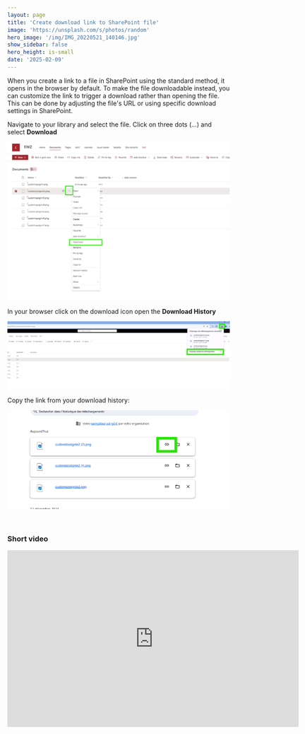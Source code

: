 ```yaml
---
layout: page
title: 'Create download link to SharePoint file'
image: 'https://unsplash.com/s/photos/random'
hero_image: '/img/IMG_20220521_140146.jpg'
show_sidebar: false
hero_height: is-small
date: '2025-02-09'
---
```



When you create a link to a file in SharePoint using the standard method, it opens in the browser by default. To make the file downloadable instead, you can customize the link to trigger a download rather than opening the file. This can be done by adjusting the file's URL or using specific download settings in SharePoint.



Navigate to your library and select the file. Click on three dots (...) and select **Download**

<img src="/articles/img/downloadable.png" width="600" alt="screenshot showing a SharePoint library"><br/>

In your browser click on the download icon open the **Download History**


<img src="/articles/img/downloadable2.png" width="600" alt="screenshot showing a SharePoint library"><br/>


Copy the link from your download history:

<img src="/articles/img/downloadable3.png" width="600" alt="screenshot showing downloads history"><br/>



<br/>

### Short video


<iframe width="660" height="400" src="https://www.youtube.com/embed/Ypm0qhYxz90" frameborder="0" allowfullscreen></iframe>